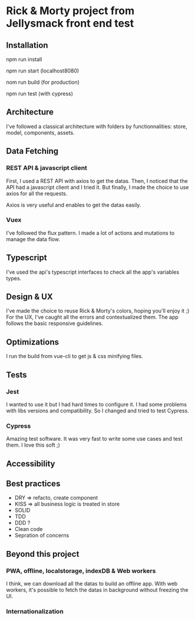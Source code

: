 # Rick & Morty project from Jellysmack front end test

## Installation
npm run install

npm run start (localhost8080)

nom run build (for production)

npm run test (with cypress)

## Architecture
I've followed a classical architecture with folders by functionnalities: store, model, components, assets.

## Data Fetching
### REST API & javascript client
First, I used a REST API with axios to get the datas. Then, I noticed that the API had a javascript client and I tried it. But finally, I made the choice to use axios for all the requests. 

Axios is very useful and enables to get the datas easily.

### Vuex
I've followed the flux pattern. I made a lot of actions and mutations to manage the data flow.


## Typescript
I've used the api's typescript interfaces to check all the app's variables types.


## Design & UX
I've made the choice to reuse Rick & Morty's colors, hoping you'll enjoy it ;)
For the UX, I've caught all the errors and contextualized them. 
The app follows the basic responsive guidelines.

## Optimizations
I run the build from vue-cli to get js & css minifying files.

## Tests
### Jest
I wanted to use it but I had hard times to configure it. I had some problems with libs versions and compatibility. So I changed and tried to test Cypress.

### Cypress
Amazing test software. It was very fast to write some use cases and test them. I love this soft ;)

## Accessibility

## Best practices
* DRY => refacto, create component
* KISS => all business logic is treated in store
* SOLID
* TDD
* DDD ?
* Clean code
* Sepration of concerns

## Beyond this project
### PWA, offline, localstorage, indexDB & Web workers
I think, we can download all the datas to build an offline app. With web workers, it's possible to fetch the datas in background without freezing the UI. 
### Internationalization
